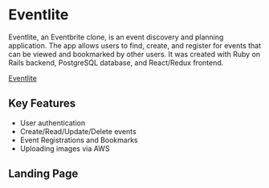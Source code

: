 # Eventlite



Eventlite, an Eventbrite clone, is an event discovery and planning application. The app allows users to find, create, and register for events that can be viewed and bookmarked by other users. It was created with Ruby on Rails backend, PostgreSQL database, and React/Redux frontend.

[Eventlite](https://eventlite-fsp.herokuapp.com)


## Key Features
- User authentication
- Create/Read/Update/Delete events
- Event Registrations and Bookmarks
- Uploading images via AWS

## Landing Page
